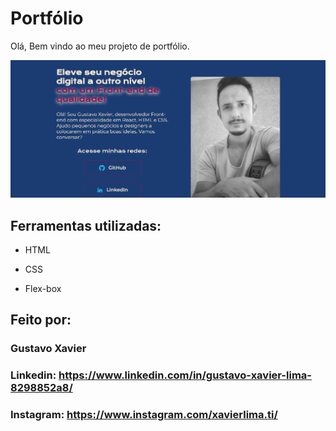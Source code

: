 # Portfólio 

Olá, Bem vindo ao meu projeto de portfólio.

![image](https://github.com/One-Oracle-ALURA/portifolio-gustavo-xavier/blob/main/assets/preview.png)


## Ferramentas utilizadas:

* HTML

* CSS

* Flex-box

## Feito por:

### Gustavo Xavier

### Linkedin: https://www.linkedin.com/in/gustavo-xavier-lima-8298852a8/
### Instagram: https://www.instagram.com/xavierlima.ti/


